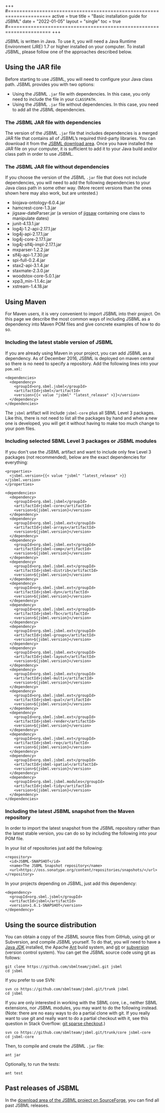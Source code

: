 +++
#=====================================================================
active = true
title = "Basic installation guide for JSBML"
date = "2022-01-05"
layout = "single"
toc = true
#=====================================================================
+++

JSBML is written in Java.  To use it, you will need a Java Runtime Environment (JRE) 1.7 or higher installed on your computer.  To install JSBML, please follow one of the approaches described below.


## Using the JAR file

Before starting to use JSBML, you will need to configure your Java class path. JSBML provides you with two options:
* Using the JSBML `.jar` file with dependencies. In this case, you only need to include the file in your `CLASSPATH`.
* Using the JSBML `.jar` file without dependencies. In this case, you need to add all the JSBML dependencies.


### The JSBML JAR file with dependencies

The version of the JSBML `.jar` file that includes dependencies is a merged JAR file that contains all of JSBML’s required third-party libraries. You can download it from the [JSBML download area](https://github.com/sbmlteam/jsbml). Once you have installed the JAR file on your computer, it is sufficient to add it to your Java build and/or class path in order to use JSBML.


### The JSBML JAR file without dependencies

If you choose the version of the JSBML `.jar` file that does not include dependencies, you will need to add the following dependencies to your Java class path in some other way.  (More recent versions than the ones shown here may also work, but are untested.)

* biojava-ontology-6.0.4.jar
* hamcrest-core-1.3.jar
* jigsaw-dateParser.jar (a version of [jigsaw](http://jigsaw.w3.org) containing one class to manipulate dates)
* junit-4.13.1.jar
* log4j-1.2-api-2.17.1.jar
* log4j-api-2.17.1.jar
* log4j-core-2.17.1.jar
* log4j-slf4j-impl-2.17.1.jar
* mxparser-1.2.2.jar
* slf4j-api-1.7.30.jar
* spi-full-0.2.4.jar
* stax2-api-3.1.4.jar
* staxmate-2.3.0.jar
* woodstox-core-5.0.1.jar
* xpp3_min-1.1.4c.jar
* xstream-1.4.18.jar


## Using Maven

For Maven users, it is very convenient to import JSBML into their project. On this page we describe the most common ways of including JSBML as a dependency into Maven POM files and give concrete examples of how to do so.

### Including the latest stable version of JSBML

If you are already using Maven in your project, you can add JSBML as a dependency. As of December 2016, JSBML is deployed on maven central so there is no need to specify a repository. Add the following lines into your `pom.xml`:

    <dependencies>
      <dependency>
        <groupId>org.sbml.jsbml</groupId>
        <artifactId>jsbml</artifactId>
        <version>{{< value "jsbml" "latest_release" >}}</version>
      </dependency>
    </dependencies>

The `jsbml` artifact will include `jsbml-core` plus all SBML Level&nbsp;3 packages. Like this, there is not need to list all the packages by hand and when a new one is developed, you will get it without having to make too much change to your pom files.

### Including selected SBML Level 3 packages or JSBML modules

If you don't use the JSBML artifact and want to include only few Level&nbsp;3 packages (not recommended), below are the exact dependencies for everything:

    <properties>
      <jsbml.version>{{< value "jsbml" "latest_release" >}}</jsbml.version>
    </properties>
  
    <dependencies>
      <dependency>
        <groupId>org.sbml.jsbml</groupId>
        <artifactId>jsbml-core</artifactId>
        <version>${jsbml.version}</version>
      </dependency>
      <dependency>
        <groupId>org.sbml.jsbml.ext</groupId>
        <artifactId>jsbml-arrays</artifactId>
        <version>${jsbml.version}</version>
      </dependency>
      <dependency>
        <groupId>org.sbml.jsbml.ext</groupId>
        <artifactId>jsbml-comp</artifactId>
        <version>${jsbml.version}</version>
      </dependency>
      <dependency>
        <groupId>org.sbml.jsbml.ext</groupId>
        <artifactId>jsbml-distrib</artifactId>
        <version>${jsbml.version}</version>
      </dependency>
      <dependency>
        <groupId>org.sbml.jsbml.ext</groupId>
        <artifactId>jsbml-dyn</artifactId>
        <version>${jsbml.version}</version>
      </dependency>
      <dependency>
        <groupId>org.sbml.jsbml.ext</groupId>
        <artifactId>jsbml-fbc</artifactId>
        <version>${jsbml.version}</version>
      </dependency>
      <dependency>
        <groupId>org.sbml.jsbml.ext</groupId>
        <artifactId>jsbml-groups</artifactId>
        <version>${jsbml.version}</version>
      </dependency>
      <dependency>
        <groupId>org.sbml.jsbml.ext</groupId>
        <artifactId>jsbml-layout</artifactId>
        <version>${jsbml.version}</version>
      </dependency>
      <dependency>
        <groupId>org.sbml.jsbml.ext</groupId>
        <artifactId>jsbml-multi</artifactId>
        <version>${jsbml.version}</version>
      </dependency>
      <dependency>
        <groupId>org.sbml.jsbml.ext</groupId>
        <artifactId>jsbml-qual</artifactId>
        <version>${jsbml.version}</version>
      </dependency>
      <dependency>
        <groupId>org.sbml.jsbml.ext</groupId>
        <artifactId>jsbml-render</artifactId>
        <version>${jsbml.version}</version>
      </dependency>
      <dependency>
        <groupId>org.sbml.jsbml.ext</groupId>
        <artifactId>jsbml-req</artifactId>
        <version>${jsbml.version}</version>
      </dependency>
      <dependency>
        <groupId>org.sbml.jsbml.ext</groupId>
        <artifactId>jsbml-spatial</artifactId>
        <version>${jsbml.version}</version>
      </dependency>
      <dependency>
        <groupId>org.sbml.jsbml.modules</groupId>
        <artifactId>jsbml-tidy</artifactId>
        <version>${jsbml.version}</version>
      </dependency>
    </dependencies> 
  
### Including the latest JSBML snapshot from the Maven repository

In order to import the latest snapshot from the JSBML repository rather than the latest stable version, you can do so by including the following into your POM file.

In your list of repositories just add the following:

    <repository>
      <id>JSBML-SNAPSHOT</id>
      <name>The JSBML Snapshot repository</name>
      <url>https://oss.sonatype.org/content/repositories/snapshots/</url>
    </repository>
    
In your projects depending on JSBML, just add this dependency:

    <dependency> 
      <groupId>org.sbml.jsbml</groupId> 
      <artifactId>jsbml</artifactId> 
      <version>1.6.1-SNAPSHOT</version> 
    </dependency>

## Using the source distribution

You can obtain a copy of the JSBML source files from GitHub, using git or Subversion, and compile JSBML yourself.  To do that, you will need to have a [Java JDK](http://www.oracle.com/technetwork/java/javase/downloads/index.html) installed, the Apache [Ant](http://ant.apache.org/) build system, and [git](https://git-scm.com) or [subversion](http://subversion.apache.org/) (version control system).  You can get the JSBML source code using git as follows:

    git clone https://github.com/sbmlteam/jsbml.git jsbml
    cd jsbml

If you prefer to use SVN:

    svn co https://github.com/sbmlteam/jsbml.git/trunk jsbml
    cd jsbml

If you are only interested in working with the SBML core, i.e., neither SBML extensions, nor JSBML modules, you may want to do the following instead.  (Note: there are no easy ways to do a partial clone with git.  If you really want to use git and really want to do a partial checkout with it, see this question in Stack Overflow: [git sparse checkout](http://stackoverflow.com/a/13738951/278405).)

    svn co https://github.com/sbmlteam/jsbml.git/trunk/core jsbml-core
    cd jsbml-core

Then, to compile and create the JSBML `.jar` file:

    ant jar

Optionally, to run the tests:

    ant test


## Past releases of JSBML

In the [download area of the JSBML project on SourceForge](https://sourceforge.net/projects/jsbml/files/jsbml), you can find all past JSBML releases.
